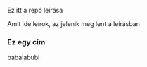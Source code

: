 Ez itt a repó leírása

Amit ide leírok, az jelenik meg lent  a leírásban 

### Ez egy cím
babalabubi 
